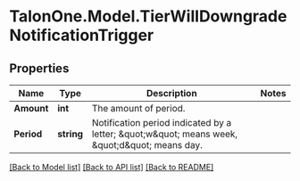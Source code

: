 # TalonOne.Model.TierWillDowngradeNotificationTrigger
## Properties

Name | Type | Description | Notes
------------ | ------------- | ------------- | -------------
**Amount** | **int** | The amount of period. | 
**Period** | **string** | Notification period indicated by a letter; \&quot;w\&quot; means week, \&quot;d\&quot; means day. | 

[[Back to Model list]](../README.md#documentation-for-models) [[Back to API list]](../README.md#documentation-for-api-endpoints) [[Back to README]](../README.md)


